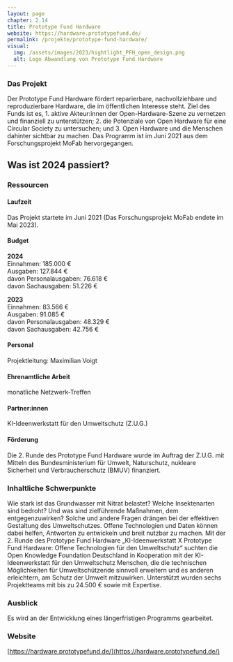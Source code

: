 ```yaml
---
layout: page
chapter: 2.14
title: Prototype Fund Hardware
website: https://hardware.prototypefund.de/
permalink: /projekte/prototype-fund-hardware/
visual:
  img: /assets/images/2023/hightlight_PFH_open_design.png
  alt: Logo Abwandlung von Prototype Fund Hardware
---
```


### Das Projekt
Der Prototype Fund Hardware fördert reparierbare, nachvollziehbare und reproduzierbare Hardware, die im öffentlichen Interesse steht. Ziel des Funds ist es, 1. aktive Akteur:innen der Open-Hardware-Szene zu vernetzen und finanziell zu unterstützen; 2. die Potenziale von Open Hardware für eine Circular Society zu untersuchen; und 3. Open Hardware und die Menschen dahinter sichtbar zu machen. Das Programm ist im Juni 2021 aus dem Forschungsprojekt MoFab hervorgegangen.

## Was ist 2024 passiert? 

### Ressourcen

#### Laufzeit
Das Projekt startete im Juni 2021 (Das Forschungsprojekt MoFab endete im Mai 2023).

#### Budget

**2024**<br>
Einnahmen: 185.000 €<br>
Ausgaben: 127.844 €<br>
davon Personalausgaben: 76.618 € <br>
davon Sachausgaben: 51.226 €

**2023**<br>
Einnahmen: 83.566 €<br>
Ausgaben: 91.085 €<br>
davon Personalausgaben: 48.329 € <br>
davon Sachausgaben: 42.756 €

#### Personal
Projektleitung: Maximilian Voigt

#### Ehrenamtliche Arbeit
monatliche Netzwerk-Treffen

#### Partner:innen
KI-Ideenwerkstatt für den Umweltschutz (Z.U.G.)

#### Förderung
Die 2. Runde des Prototype Fund Hardware wurde im Auftrag der Z.U.G. mit Mitteln des Bundesministerium für Umwelt, Naturschutz, nukleare Sicherheit und Verbraucherschutz (BMUV) finanziert.

### Inhaltliche Schwerpunkte

Wie stark ist das Grundwasser mit Nitrat belastet? Welche Insektenarten sind bedroht? Und was sind zielführende Maßnahmen, dem entgegenzuwirken? Solche und andere Fragen drängen bei der effektiven Gestaltung des Umweltschutzes. Offene Technologien und Daten können dabei helfen, Antworten zu entwickeln und breit nutzbar zu machen. Mit der 2. Runde des Prototype Fund Hardware „KI-Ideenwerkstatt X Prototype Fund Hardware: Offene Technologien für den Umweltschutz“ suchten die Open Knowledge Foundation Deutschland in Kooperation mit der KI-Ideenwerkstatt für den Umweltschutz Menschen, die die technischen Möglichkeiten für Umweltschützende sinnvoll erweitern und es anderen erleichtern, am Schutz der Umwelt mitzuwirken. Unterstützt wurden sechs Projektteams mit bis zu 24.500 € sowie mit Expertise.

### Ausblick

Es wird an der Entwicklung eines längerfristigen Programms gearbeitet.

### Website

[https://hardware.prototypefund.de/](https://hardware.prototypefund.de/)
